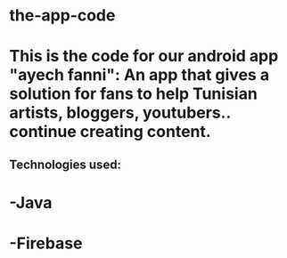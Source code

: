 # the-app-code
# This is the code for our android app "ayech fanni": An app that gives a solution for fans to help Tunisian artists, bloggers, youtubers.. continue creating content.
## Technologies used:
  # -Java
  # -Firebase
